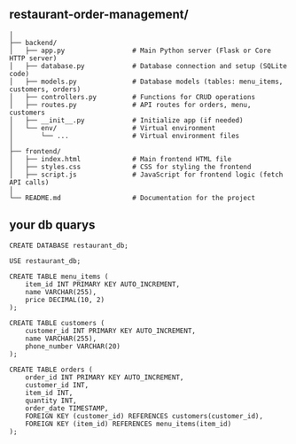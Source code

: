 
## restaurant-order-management/
    │
    ├── backend/
    │   ├── app.py                 # Main Python server (Flask or Core HTTP server)
    │   ├── database.py            # Database connection and setup (SQLite code)
    │   ├── models.py              # Database models (tables: menu_items, customers, orders)
    │   ├── controllers.py         # Functions for CRUD operations
    │   ├── routes.py              # API routes for orders, menu, customers
    │   ├── __init__.py            # Initialize app (if needed)
    │   └── env/                   # Virtual environment
    │       └── ...                # Virtual environment files
    │
    ├── frontend/
    │   ├── index.html             # Main frontend HTML file
    │   ├── styles.css             # CSS for styling the frontend
    │   ├── script.js              # JavaScript for frontend logic (fetch API calls)
    │
    └── README.md                  # Documentation for the project





## your db quarys 
    
    CREATE DATABASE restaurant_db;

    USE restaurant_db;

    CREATE TABLE menu_items (
        item_id INT PRIMARY KEY AUTO_INCREMENT,
        name VARCHAR(255),
        price DECIMAL(10, 2)
    );

    CREATE TABLE customers (
        customer_id INT PRIMARY KEY AUTO_INCREMENT,
        name VARCHAR(255),
        phone_number VARCHAR(20)
    );

    CREATE TABLE orders (
        order_id INT PRIMARY KEY AUTO_INCREMENT,
        customer_id INT,
        item_id INT,
        quantity INT,
        order_date TIMESTAMP,
        FOREIGN KEY (customer_id) REFERENCES customers(customer_id),
        FOREIGN KEY (item_id) REFERENCES menu_items(item_id)
    );
